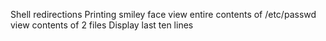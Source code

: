 Shell redirections
Printing smiley face
view entire contents of /etc/passwd
view contents of 2 files
Display last ten lines

